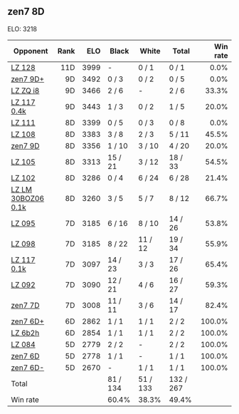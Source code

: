 ## zen7 8D ##

ELO: 3218

Opponent | Rank | ELO | Black | White | Total | Win rate
---------|-----:|----:|-------|-------|-------|-------:
[LZ 128](LZ%20128.md) | 11D | 3999 | - | 0 / 1 | 0 / 1 | 0.0%
[zen7 9D+](zen7%209D+.md) | 9D | 3492 | 0 / 3 | 0 / 2 | 0 / 5 | 0.0%
[LZ ZQ i8](LZ%20ZQ%20i8.md) | 9D | 3466 | 2 / 6 | - | 2 / 6 | 33.3%
[LZ 117 0.4k](LZ%20117%200.4k.md) | 9D | 3443 | 1 / 3 | 0 / 2 | 1 / 5 | 20.0%
[LZ 111](LZ%20111.md) | 8D | 3399 | 0 / 5 | 0 / 3 | 0 / 8 | 0.0%
[LZ 108](LZ%20108.md) | 8D | 3383 | 3 / 8 | 2 / 3 | 5 / 11 | 45.5%
[zen7 9D](zen7%209D.md) | 8D | 3356 | 1 / 10 | 3 / 10 | 4 / 20 | 20.0%
[LZ 105](LZ%20105.md) | 8D | 3313 | 15 / 21 | 3 / 12 | 18 / 33 | 54.5%
[LZ 102](LZ%20102.md) | 8D | 3286 | 0 / 4 | 6 / 24 | 6 / 28 | 21.4%
[LZ LM 30BOZ06 0.1k](LZ%20LM%2030BOZ06%200.1k.md) | 8D | 3260 | 3 / 5 | 5 / 7 | 8 / 12 | 66.7%
[LZ 095](LZ%20095.md) | 7D | 3185 | 6 / 16 | 8 / 10 | 14 / 26 | 53.8%
[LZ 098](LZ%20098.md) | 7D | 3185 | 8 / 22 | 11 / 12 | 19 / 34 | 55.9%
[LZ 117 0.1k](LZ%20117%200.1k.md) | 7D | 3097 | 14 / 23 | 3 / 3 | 17 / 26 | 65.4%
[LZ 092](LZ%20092.md) | 7D | 3090 | 12 / 21 | 4 / 6 | 16 / 27 | 59.3%
[zen7 7D](zen7%207D.md) | 7D | 3008 | 11 / 11 | 3 / 6 | 14 / 17 | 82.4%
[zen7 6D+](zen7%206D+.md) | 6D | 2862 | 1 / 1 | 1 / 1 | 2 / 2 | 100.0%
[LZ 6b2h](LZ%206b2h.md) | 6D | 2854 | 1 / 1 | 1 / 1 | 2 / 2 | 100.0%
[LZ 084](LZ%20084.md) | 5D | 2779 | 2 / 2 | - | 2 / 2 | 100.0%
[zen7 6D](zen7%206D.md) | 5D | 2778 | 1 / 1 | - | 1 / 1 | 100.0%
[zen7 6D-](zen7%206D-.md) | 5D | 2670 | - | 1 / 1 | 1 / 1 | 100.0%
Total | | | 81 / 134 | 51 / 133 | 132 / 267 | 
Win rate| | | 60.4% | 38.3% | 49.4% | 
